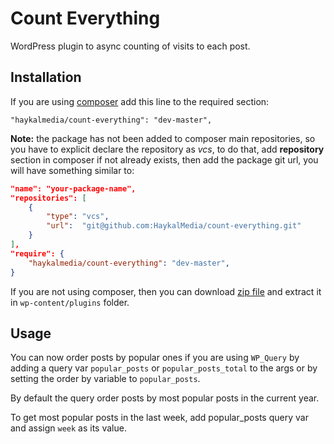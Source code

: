 Count Everything
================

WordPress plugin to async counting of visits to each post.

## Installation

If you are using [composer](http://getcomposer.org) add this line to the required section:
```
"haykalmedia/count-everything": "dev-master",
```

**Note:** the package has not been added to composer main repositories, so you have to explicit declare the repository as *vcs*, to do that, add **repository** section in composer if not already exists, then add the package git url, you will have something similar to:
```json
"name": "your-package-name",
"repositories": [
    {
        "type": "vcs",
        "url":  "git@github.com:HaykalMedia/count-everything.git"
    }
],
"require": {
    "haykalmedia/count-everything": "dev-master",
}
```

If you are not using composer, then you can download [zip file](https://github.com/HaykalMedia/count-everything/archive/master.zip) and extract it in `wp-content/plugins` folder.

## Usage

You can now order posts by popular ones if you are using `WP_Query` by adding a query var `popular_posts` or `popular_posts_total` to the args or by setting the order by variable to `popular_posts`.

By default the query order posts by most popular posts in the current year.

To get most popular posts in the last week, add popular_posts query var and assign `week` as its value.